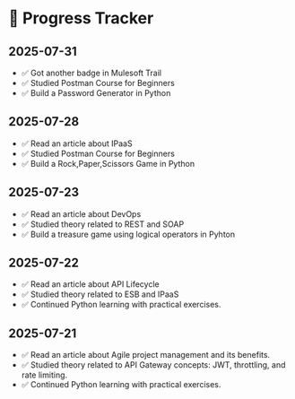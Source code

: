 # 🚀 Progress Tracker

## 2025-07-31
- ✅ Got another badge in Mulesoft Trail
- ✅ Studied Postman Course for Beginners
- ✅ Build a Password Generator in Python

## 2025-07-28
- ✅ Read an article about IPaaS
- ✅ Studied Postman Course for Beginners
- ✅ Build a Rock,Paper,Scissors Game in Python

## 2025-07-23
- ✅ Read an article about DevOps
- ✅ Studied theory related to REST and SOAP
- ✅ Build a treasure game using logical operators in Pyhton

## 2025-07-22
- ✅ Read an article about API Lifecycle
- ✅ Studied theory related to ESB and IPaaS
- ✅ Continued Python learning with practical exercises.

## 2025-07-21
- ✅ Read an article about Agile project management and its benefits.
- ✅ Studied theory related to API Gateway concepts: JWT, throttling, and rate limiting.
- ✅ Continued Python learning with practical exercises.
